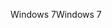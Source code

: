 <span data-ttu-id="cc521-101">Windows 7</span><span class="sxs-lookup"><span data-stu-id="cc521-101">Windows 7</span></span>